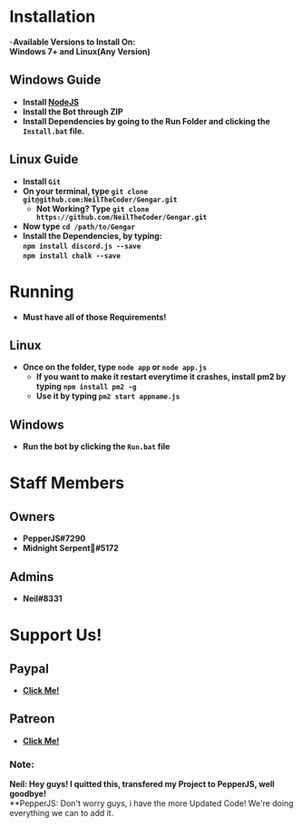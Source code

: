 <html>  
<title>  
Gengar the Discord Bot!  
</title>  
</html>

# Installation

   -**Available Versions to Install On:**  
      **Windows 7+ and Linux(Any Version)**

## Windows Guide
- **Install [NodeJS](https://nodejs.org)**  
- **Install the Bot through ZIP**  
- **Install Dependencies by going to the Run Folder and clicking the `Install.bat` file.**

## Linux Guide
- **Install `Git`**  
- **On your terminal, type `git clone git@github.com:NeilTheCoder/Gengar.git`**  
  - **Not Working? Type `git clone https://github.com/NeilTheCoder/Gengar.git`**  
- **Now type `cd /path/to/Gengar`**  
- **Install the Dependencies, by typing:**  
 **`npm install discord.js --save`  
   `npm install chalk --save`**

# Running
- **Must have all of those Requirements!**

## Linux
- **Once on the folder, type `node app` or `node app.js`**  
   - **If you want to make it restart everytime it crashes, install pm2 by typing `npm install pm2 -g`**  
   - **Use it by typing `pm2 start appname.js`**

## Windows
- **Run the bot by clicking the `Run.bat` file**

# Staff Members

## Owners
- **PepperJS#7290**  
- **Midnight Serpent💫#5172**

## Admins
- **Neil#8331**

# Support Us!

## Paypal
- **[Click Me!](https://paypal.me/bulbadiscordbot)**
## Patreon
- **[Click Me!](https://www.patreon.com/gengarbot)**

### Note:
**Neil: Hey guys! I quitted this, transfered my Project to PepperJS, well goodbye!**  
**PepperJS: Don't worry guys, i have the more Updated Code! We're doing everything we can to add it.
